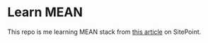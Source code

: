# Learn MEAN
This repo is me learning MEAN stack from [this article](https://www.sitepoint.com/mean-stack-angular-2-angular-cli/) on SitePoint.
